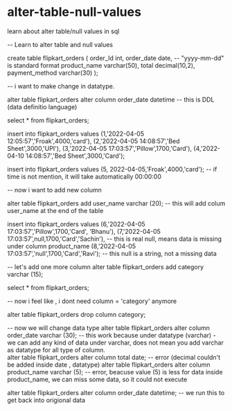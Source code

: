 # alter-table-null-values
learn about alter table/null values in sql



-- Learn to alter table and null values

create table flipkart_orders
(
order_Id int,
order_date date, -- "yyyy-mm-dd" is standard format
product_name varchar(50),
total decimal(10,2),
payment_method varchar(30)
);

-- i want to make change in datatype.

alter table flipkart_orders alter column order_date datetime -- this is DDL (data definitio language)

select * from flipkart_orders;

insert into flipkart_orders values (1,'2022-04-05 12:05:57','Froak',4000,'card'),
 (2,'2022-04-05 14:08:57','Bed Sheet',3000,'UPI'),
 (3,'2022-04-05 17:03:57','Pillow',1700,'Card'),
 (4,'2022-04-10 14:08:57','Bed Sheet',3000,'Card');

 insert into flipkart_orders values (5, 2022-04-05,'Froak',4000,'card'); -- if time is not mention, it will take automatically 00:00:00
 
 -- now i want to add new column

 alter table flipkart_orders add user_name varchar (20); -- this will add colum user_name at the end of the table

 insert into flipkart_orders values  (6,'2022-04-05 17:03:57','Pillow',1700,'Card', 'Bhanu'),
  (7,'2022-04-05 17:03:57',null,1700,'Card','Sachin'), -- this is real null, means data is missing under column product_name 
  (8,'2022-04-05 17:03:57','null',1700,'Card','Ravi'); -- this null is a string, not a missing data

  -- let's add one more column 
  alter table flipkart_orders add category varchar (15); 

  select * from flipkart_orders; 

  -- now i feel like , i dont need column = 'category' anymore

  alter table flipkart_orders drop column category; 

  -- now we will change data type
  alter table flipkart_orders alter column order_date varchar (30); -- this work because under datatype (varchar)  - we can add any kind of data under varchar, does not mean you add varchar as datatype for all type of column.  
  alter table flipkart_orders alter column total date; -- error (decimal couldn't be added inside date , datatype)
  alter table flipkart_orders alter column product_name varchar (5); -- error, beacuse value (5) is less for data inside product_name, we can miss some data, so it could not execute
  
  alter table flipkart_orders alter column order_date datetime; -- we run this to get back into origional data


  
